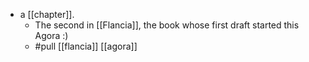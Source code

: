 - a [[chapter]].
  - The second in [[Flancia]], the book whose first draft started this Agora :)
  - #pull [[flancia]] [[agora]]
